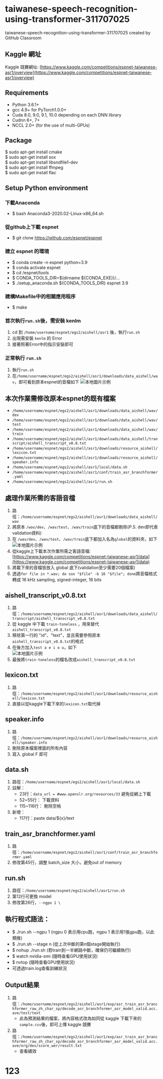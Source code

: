 # taiwanese-speech-recognition-using-transformer-311707025 #
taiwanese-speech-recognition-using-transformer-311707025 created by GitHub Classroom

## Kaggle 網址
Kaggle 競賽網址: [https://www.kaggle.com/competitions/espnet-taiwanese-asr1/overview](https://www.kaggle.com/competitions/espnet-taiwanese-asr1/overview)

## Requirements
   - Python 3.6.1+
   - gcc 4.9+ for PyTorch1.0.0+
   - Cuda 8.0, 9.0, 9.1, 10.0 depending on each DNN library
   - Cudnn 6+, 7+
   - NCCL 2.0+ (for the use of multi-GPUs)

## Package
   $ sudo apt-get install cmake  
   $ sudo apt-get install sox  
   $ sudo apt-get install libsndfile1-dev  
   $ sudo apt-get install ffmpeg  
   $ sudo apt-get install flac  

## Setup Python environment ##

### 下載Anaconda
   - $ bash Anaconda3-2020.02-Linux-x86_64.sh

### 從github上下載 espnet
   - $ git clone https://github.com/espnet/espnet

### 建立 espnet 的環境
   - $ conda create -n espnet python=3.9  
   - $ conda activate espnet  
   - $ cd <username>/espnet/tools  
   - $ CONDA_TOOLS_DIR=$(dirname ${CONDA_EXE})/…  
   - $ ./setup_anaconda.sh ${CONDA_TOOLS_DIR} espnet 3.9  

### 建構Makefile中的相關應用程序
   - $ make

### 首次執行`run.sh`後，需安裝 kenlm
   1. cd 到 `/home/username/espnet/egs2/aishell/asr1` 後，執行`run.sh`
   2. 出現需安裝 `kenlm` 的 Error
   3. 接著照著Error中的指示安裝即可

### 正常執行 `run.sh`
   1. 執行`run.sh`
   2. 在`/home/username/espnet/egs2/aishell/asr1/downloads/data_aishell/wav`，即可看到原本espnet的音檔如下
   ![本地圖片示例](https://scontent.ftpe3-2.fna.fbcdn.net/v/t1.15752-9/340755117_235688892283032_3386157052203892726_n.png?_nc_cat=102&ccb=1-7&_nc_sid=ae9488&_nc_ohc=3QMkFt5I1s4AX_tNspt&_nc_ht=scontent.ftpe3-2.fna&oh=03_AdTCAgXD2y6XUSrXUaC_WHYZbkGUT0824DlAWsrSrd6AwA&oe=64631DA8)

## 本次作業需修改原本espnet的既有檔案 ##
   - `/home/username/espnet/egs2/aishell/asr1/downloads/data_aishell/wav/dev`
   - `/home/username/espnet/egs2/aishell/asr1/downloads/data_aishell/wav/test`
   - `/home/username/espnet/egs2/aishell/asr1/downloads/data_aishell/wav/train`
   - `/home/username/espnet/egs2/aishell/asr1/downloads/data_aishell/transcript/aishell_transcript_v0.8.txt`
   - `/home/username/espnet/egs2/aishell/asr1/downloads/resource_aishell/lexicon.txt`
   - `/home/username/espnet/egs2/aishell/asr1/downloads/resource_aishell/speaker.info`
   - `/home/username/espnet/egs2/aishell/asr1/local/data.sh`
   - `/home/username/espnet/egs2/aishell/asr1/conf/train_asr_branchformer.yaml`
   - `/home/username/espnet/egs2/aishell/asr1/run.sh`
   
## 處理作業所需的客語音檔
   1. 路徑：`/home/username/espnet/egs2/aishell/asr1/downloads/data_aishell/wav`
   2. 將原本 `/wav/dev`、`/wav/test`、`/wav/train`底下的音檔都刪除(P.S. dev即代表validation資料)
   3. 在 `/wav/dev`、`/wav/test`、`/wav/train`底下都加入名為`global`的資料夾，如下  
   ![本地圖片示例](https://scontent.ftpe3-2.fna.fbcdn.net/v/t1.15752-9/328472027_142504238749218_6882377873597117873_n.png?_nc_cat=102&ccb=1-7&_nc_sid=ae9488&_nc_ohc=sghCXzbATHgAX9Iwo7X&_nc_ht=scontent.ftpe3-2.fna&oh=03_AdQ4uXGgWuXSr3Wqx-iqX7aYprE9Ye6WWbDaSIpxwvPL6w&oe=64633E3E)
   4. 從kaggle上下載本次作業所需之客語音檔: [https://www.kaggle.com/competitions/espnet-taiwanese-asr1/data](https://www.kaggle.com/competitions/espnet-taiwanese-asr1/data)
   5. 將載下來的音檔皆放入 global 底下(validation至少需要20個檔案)
   6. 透過`for file in *.wav; do sox "$file" -b 16 "$file"; done`將音檔格式轉成 16 kHz sampling, signed-integer, 16 bits
   
## aishell_transcript_v0.8.txt
   1. 路徑：`/home/username/espnet/egs2/aishell/asr1/downloads/data_aishell/transcript/aishell_transcript_v0.8.txt`
   2. 從 kaggle 中下載 `train-toneless` ，用來替代 `aishell_transcript_v0.8.txt`
   3. 移除第一行的 "id"、"text"，並且需要參照原本`aishell_transcript_v0.8.txt`的格式
   4. 在後方加入`test a e i o u`，如下  
   ![本地圖片示例](https://scontent.ftpe3-2.fna.fbcdn.net/v/t1.15752-9/340852871_620752589523669_372926150382182444_n.png?_nc_cat=108&ccb=1-7&_nc_sid=ae9488&_nc_ohc=K5hOGSwabtIAX8ZE1pU&_nc_ht=scontent.ftpe3-2.fna&oh=03_AdSk5emg_NNelans2ReRv0F92K95-idMvqPylWdEOSfHmw&oe=6463295F)   
   5. 最後將`train-toneless`的檔名改成`aishell_transcript_v0.8.txt`
   
## lexicon.txt
   1. 路徑：`/home/username/espnet/egs2/aishell/asr1/downloads/resource_aishell/lexicon.txt`
   2. 直接以從kaggle下載下來的`lexicon.txt`取代掉
   
## speaker.info
   1. 路徑：`/home/username/espnet/egs2/aishell/asr1/downloads/resource_aishell/speaker.info`
   2. 刪除原本檔案裡面的所有內容
   3. 寫入 global F 即可
   
## data.sh
   1. 路徑：`/home/username/espnet/egs2/aishell/asr1/local/data.sh`
   2. 註解：
      - 23行：`data_url = #www.openslr.org/resources/33` 避免從網上下載
      - 52~55行： 下載資料
      - 115~116行： 刪除空格
   3. 新增：
      - 117行：paste  data/${x}/text
   
## train_asr_branchformer.yaml
   1. 路徑：`/home/username/espnet/egs2/aishell/asr1/conf/train_asr_branchformer.yaml`
   2. 修改第45行，調整 batch_size 大小，避免out of memory

## run.sh
   1. 路徑：`/home/username/espnet/egs2/aishell/asr1/run.sh`
   2. 第12行可更換 model
   3. 修改第26行，`--ngpu 1 \`
   
## 執行程式語法：
   - $ ./run.sh --ngpu 1 (ngpu 0 表示用cpu跑，ngpu 1 表示用1張gpu跑，以此類推)
   - $ ./run.sh --stage n (從上次中斷的第n個stage開始執行)
   - $ nohup ./run.sh (若train到一半網路中斷，確保仍可繼續執行)
   - $ watch nvidia-smi (隨時查看GPU使用狀況)
   - $ nvtop (隨時查看GPU使用狀況)
   - 可透過train.log查看訓練狀況

## Output結果
   1. 路徑：`/home/username/espnet/egs2/aishell/asr1/exp/asr_train_asr_branchformer_raw_zh_char_sp/decode_asr_branchformer_asr_model_valid.acc.ave/test/text`
      - 此為預測結果的檔案，將內容格式改為如同從 kaggle 下載下來的`sample.csv`後，即可上傳 kaggle 競賽
   2. 路徑：`/home/username/espnet/egs2/aishell/asr1/exp/asr_train_asr_branchformer_raw_zh_char_sp/decode_asr_branchformer_asr_model_valid.acc.ave/org/dev/score_wer/result.txt`
      - 查看績效
# 123
